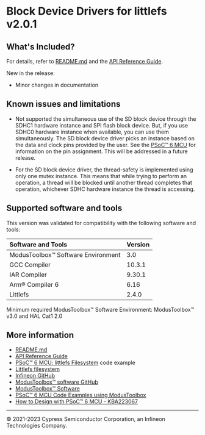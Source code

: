 # Block Device Drivers for littlefs v2.0.1

## What's Included?

For details, refer to [README.md](./README.md) and the
[API Reference Guide](https://infineon.github.io/mtb-littlefs/api_reference_manual/html/index.html).

New in the release:

* Minor changes in documentation

## Known issues and limitations

* Not supported the simultaneous use of the SD block device through the SDHC1 hardware instance
and SPI flash block device. But, if you use SDHC0 hardware instance when available,
you can use them simultaneously. The SD block device driver picks an instance
based on the data and clock pins provided by the user. See the
[PSoC™ 6 MCU](https://www.infineon.com/cms/en/product/microcontroller/32-bit-psoc-arm-cortex-microcontroller/psoc-6-32-bit-arm-cortex-m4-mcu/)
for information on the pin assignment. This will be addressed in a future release.

* For the SD block device driver, the thread-safety is implemented using only one
mutex instance. This means that while trying to perform an operation, a thread
will be blocked until another thread completes that operation,
whichever SDHC hardware instance the thread is accessing.

## Supported software and tools

This version was validated for compatibility with the following software and tools:

| Software and Tools                        | Version |
| :---------------------------------------- | :------ |
| ModusToolbox™ Software Environment        | 3.0     |
| GCC Compiler                              | 10.3.1  |
| IAR Compiler                              | 9.30.1  |
| Arm® Compiler 6                           | 6.16    |
| Littlefs                                  | 2.4.0   |

Minimum required ModusToolbox™ Software Environment: ModusToolbox™ v3.0 and
HAL Cat1 2.0

## More information

* [README.md](./README.md)
* [API Reference Guide](https://infineon.github.io/mtb-littlefs/api_reference_manual/html/index.html)
* [PSoC™ 6 MCU: littlefs Filesystem](https://github.com/Infineon/mtb-example-psoc6-filesystem-littlefs-freertos) code example
* [Littlefs filesystem](https://github.com/littlefs-project/littlefs)
* [Infineon GitHub](https://github.com/Infineon)
* [ModusToolbox™ software GitHub](https://github.com/Infineon/modustoolbox-software)
* [ModusToolbox™ Software](https://www.infineon.com/cms/en/design-support/tools/sdk/modustoolbox-software/)
* [PSoC™ 6 MCU Code Examples using ModusToolbox](https://github.com/Infineon/Code-Examples-for-ModusToolbox-Software)
* [How to Design with PSoC™ 6 MCU - KBA223067](https://community.infineon.com/t5/Knowledge-Base-Articles/How-to-Design-with-PSoC-6-MCU-KBA223067/ta-p/248857)

---
© 2021-2023 Cypress Semiconductor Corporation, an Infineon Technologies Company.
